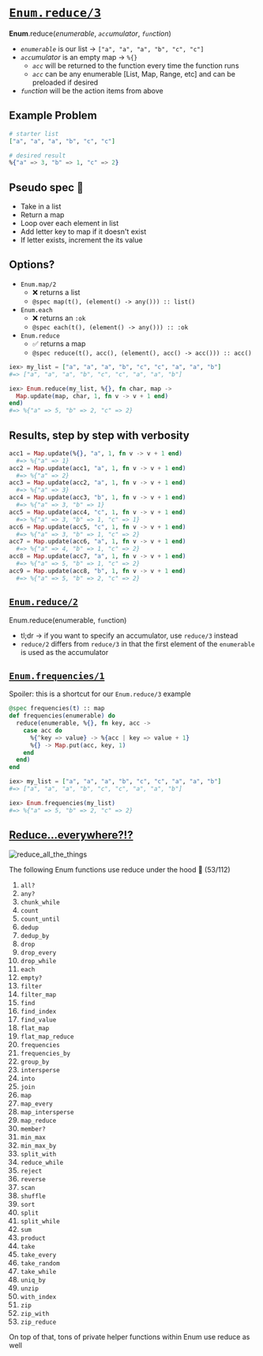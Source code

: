 # [`Enum.reduce/3`](https://hexdocs.pm/elixir/1.13/Enum.html#reduce/3)

**Enum**.reduce(_enumerable_, _`acc`umulator_, _`fun`ction_)

- _`enumerable`_ is our list -> `["a", "a", "a", "b", "c", "c"]`
- _`acc`umulator_ is an empty map -> `%{}`
  - _`acc`_ will be returned to the function every time the function runs
  - _`acc`_ can be any enumerable [List, Map, Range, etc] and can be preloaded if desired
- _`fun`ction_ will be the action items from above

## Example Problem

```elixir
# starter list
["a", "a", "a", "b", "c", "c"]

# desired result
%{"a" => 3, "b" => 1, "c" => 2}
```

## Pseudo spec 🧠

- Take in a list
- Return a map
- Loop over each element in list
- Add letter key to map if it doesn't exist
- If letter exists, increment the its value

## Options?

- `Enum.map/2`
  - ❌ returns a list
  - `@spec map(t(), (element() -> any())) :: list()`
- `Enum.each`
  - ❌ returns an `:ok`
  - `@spec each(t(), (element() -> any())) :: :ok`
- `Enum.reduce`
  - ✅ returns a map
  - `@spec reduce(t(), acc(), (element(), acc() -> acc())) :: acc()`

```elixir
iex> my_list = ["a", "a", "a", "b", "c", "c", "a", "a", "b"]
#=> ["a", "a", "a", "b", "c", "c", "a", "a", "b"]

iex> Enum.reduce(my_list, %{}, fn char, map ->
  Map.update(map, char, 1, fn v -> v + 1 end)
end)
#=> %{"a" => 5, "b" => 2, "c" => 2}
```

## Results, step by step with verbosity

```elixir
acc1 = Map.update(%{}, "a", 1, fn v -> v + 1 end)
  #=> %{"a" => 1}
acc2 = Map.update(acc1, "a", 1, fn v -> v + 1 end)
  #=> %{"a" => 2}
acc3 = Map.update(acc2, "a", 1, fn v -> v + 1 end)
  #=> %{"a" => 3}
acc4 = Map.update(acc3, "b", 1, fn v -> v + 1 end)
  #=> %{"a" => 3, "b" => 1}
acc5 = Map.update(acc4, "c", 1, fn v -> v + 1 end)
  #=> %{"a" => 3, "b" => 1, "c" => 1}
acc6 = Map.update(acc5, "c", 1, fn v -> v + 1 end)
  #=> %{"a" => 3, "b" => 1, "c" => 2}
acc7 = Map.update(acc6, "a", 1, fn v -> v + 1 end)
  #=> %{"a" => 4, "b" => 1, "c" => 2}
acc8 = Map.update(acc7, "a", 1, fn v -> v + 1 end)
  #=> %{"a" => 5, "b" => 1, "c" => 2}
acc9 = Map.update(acc8, "b", 1, fn v -> v + 1 end)
  #=> %{"a" => 5, "b" => 2, "c" => 2}
```

## [`Enum.reduce/2`](https://hexdocs.pm/elixir/1.13/Enum.html#reduce/2)

Enum.reduce(enumerable, `fun`ction)

- tl;dr -> if you want to specify an accumulator, use `reduce/3` instead
- `reduce/2` differs from `reduce/3` in that the first element of the `enumerable` is used as the accumulator

## [`Enum.frequencies/1`](https://hexdocs.pm/elixir/1.13/Enum.html#frequencies/1)

Spoiler: this is a shortcut for our `Enum.reduce/3` example

```elixir
@spec frequencies(t) :: map
def frequencies(enumerable) do
  reduce(enumerable, %{}, fn key, acc ->
    case acc do
      %{^key => value} -> %{acc | key => value + 1}
      %{} -> Map.put(acc, key, 1)
    end
  end)
end
```

```elixir
iex> my_list = ["a", "a", "a", "b", "c", "c", "a", "a", "b"]
#=> ["a", "a", "a", "b", "c", "c", "a", "a", "b"]

iex> Enum.frequencies(my_list)
#=> %{"a" => 5, "b" => 2, "c" => 2}
```

## [Reduce...everywhere?!?](https://github.com/elixir-lang/elixir/blob/v1.13.4/lib/elixir/lib/enum.ex)

![reduce_all_the_things]("enum_all_the_things.jpg")

The following Enum functions use reduce under the hood 🔧 (53/112)

1. `all?`
1. `any?`
1. `chunk_while`
1. `count`
1. `count_until`
1. `dedup`
1. `dedup_by`
1. `drop`
1. `drop_every`
1. `drop_while`
1. `each`
1. `empty?`
1. `filter`
1. `filter_map`
1. `find`
1. `find_index`
1. `find_value`
1. `flat_map`
1. `flat_map_reduce`
1. `frequencies`
1. `frequencies_by`
1. `group_by`
1. `intersperse`
1. `into`
1. `join`
1. `map`
1. `map_every`
1. `map_intersperse`
1. `map_reduce`
1. `member?`
1. `min_max`
1. `min_max_by`
1. `split_with`
1. `reduce_while`
1. `reject`
1. `reverse`
1. `scan`
1. `shuffle`
1. `sort`
1. `split`
1. `split_while`
1. `sum`
1. `product`
1. `take`
1. `take_every`
1. `take_random`
1. `take_while`
1. `uniq_by`
1. `unzip`
1. `with_index`
1. `zip`
1. `zip_with`
1. `zip_reduce`

On top of that, tons of private helper functions within Enum use reduce as well
